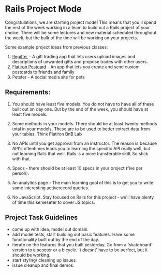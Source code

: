 # Rails Project Mode

Congratulations, we are starting project mode! This means that you'll spend the rest of the week working in a team to build out a Rails project of your choice. There will be some lectures and new material scheduled throughout the week, but the bulk of the time will be working on your projects.


Some example project ideas from previous classes:

1. [Regifter](http://regifter.herokuapp.com/) - A gift trading app that lets users upload images and descriptions of unwanted gifts and propose trades with other users.
2. [Flatiron Postcard](http://flatironpostcard.herokuapp.com/) - An app that lets you create and send custom postcards to friends and family
3. Petster - A social media site for pets


## Requirements:

1. You should have least five models. You do not have to have all of these built out on day one. But by the end of the week, you should have at least five models.

2. Some methods in your models. There should be at least twenty methods total in your models. These are to be used to better extract data from your tables. Think Flatiron BnB Lab

3. No APIs until you get approval from an instructor.  The reason is because API's oftentimes leads you to learning the specific API really well, but not learning Rails that well.  Rails is a more transferable skill.  So stick with that.

4. Specs - there should be at least 10 specs in your project (five per person). 

5. An analytics page - The main learning goal of this is to get you to write some interesting activerecord queries.

6. No JavaScript. Stay focused on Rails for this project - we'll have plenty of time this semeseter to cover JS topics. 

## Project Task Guidelines
- come up with idea, model out domain. 
- add model tests, start building out basic features. Have some functionality built out by the end of the day. 
- Iterate on the features that you built yesterday. Go from a 'skateboard' version to a scooter or a bicycle. It doesnt' have to be perfect, but it should be working. 
- start styling/ cleaning up issues. 
- issue cleanup and final demos. 


